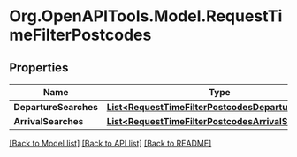 
# Org.OpenAPITools.Model.RequestTimeFilterPostcodes

## Properties

Name | Type | Description | Notes
------------ | ------------- | ------------- | -------------
**DepartureSearches** | [**List&lt;RequestTimeFilterPostcodesDepartureSearch&gt;**](RequestTimeFilterPostcodesDepartureSearch.md) |  | [optional] 
**ArrivalSearches** | [**List&lt;RequestTimeFilterPostcodesArrivalSearch&gt;**](RequestTimeFilterPostcodesArrivalSearch.md) |  | [optional] 

[[Back to Model list]](../README.md#documentation-for-models)
[[Back to API list]](../README.md#documentation-for-api-endpoints)
[[Back to README]](../README.md)

